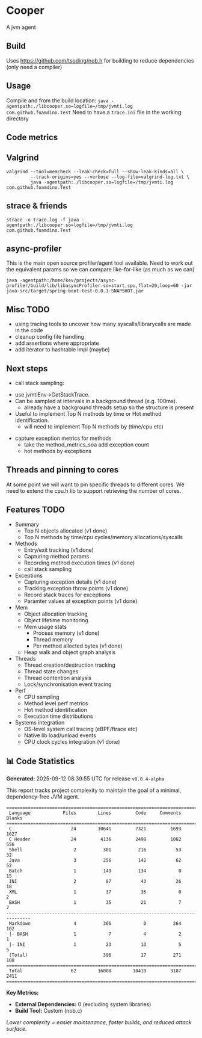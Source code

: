 # Cooper

A jvm agent

## Build

Uses https://github.com/tsoding/nob.h for building to reduce dependencies (only need a compiler)

## Usage

Compile and from the build location:
`java -agentpath:./libcooper.so=logfile=/tmp/jvmti.log com.github.foamdino.Test`
Need to have a `trace.ini` file in the working directory

## Code metrics


## Valgrind

```
valgrind --tool=memcheck --leak-check=full --show-leak-kinds=all \
         --track-origins=yes --verbose --log-file=valgrind-log.txt \
         java -agentpath:./libcooper.so=logfile=/tmp/jvmti.log com.github.foamdino.Test
```

## strace & friends
```
strace -o trace.log -f java -agentpath:./libcooper.so=logfile=/tmp/jvmti.log com.github.foamdino.Test
```

## async-profiler
This is the main open source profiler/agent tool available. Need to work out the equivalent params so we can compare like-for-like (as much as we can)
```
java -agentpath:/home/kev/projects/async-profiler/build/lib/libasyncProfiler.so=start,cpu,flat=20,loop=60 -jar java-src/target/spring-boot-test-0.0.1-SNAPSHOT.jar
```
## Misc TODO

* using tracing tools to uncover how many syscalls/librarycalls are made in the code
* cleanup config file handling
* add assertions where appropriate
* add iterator to hashtable impl (maybe)

## Next steps

* call stack sampling:
- use jvmtiEnv->GetStackTrace.
- Can be sampled at intervals in a background thread (e.g. 100ms).
  - already have a background threads setup so the structure is present
- Useful to implement Top N methods by time or Hot method identification.
  - will need to implement Top N methods by (time/cpu etc)

* capture exception metrics for methods 
  - take the method_metrics_soa add exception count
  - hot methods by exceptions

## Threads and pinning to cores
At some point we will want to pin specific threads to different cores. 
We need to extend the cpu.h lib to support retrieving the number of cores.

## Features TODO

* Summary
  * Top N objects allocated (v1 done)
  * Top N methods by time/cpu cycles/memory allocations/syscalls
* Methods
  * Entry/exit tracking (v1 done)
  * Capturing method params
  * Recording method execution times (v1 done)
  * call stack sampling
* Exceptions
  * Capturing exception details (v1 done)
  * Tracking exception throw points (v1 done)
  * Record stack traces for exceptions
  * Paramter values at exception points (v1 done)
* Mem
  * Object allocation tracking
  * Object lifetime monitoring
  * Mem usage stats
    * Process memory (v1 done)
    * Thread memory
    * Per method allocted bytes (v1 done)
  * Heap walk and object graph analysis
* Threads
  * Thread creation/destruction tracking
  * Thread state changes
  * Thread contention analysis
  * Lock/synchronisation event tracing
* Perf
  * CPU sampling
  * Method level perf metrics
  * Hot method identification
  * Execution time distributions
* Systems integration
  * OS-level system call tracing (eBPF/ftrace etc)
  * Native lib load/unload events
  * CPU clock cycles integration (v1 done)


<!-- TOKEI-START -->
## 📊 Code Statistics

**Generated:** 2025-09-12 08:39:55 UTC for release `v0.0.4-alpha`

This report tracks project complexity to maintain the goal of a minimal, dependency-free JVM agent.

```
===============================================================================
 Language            Files        Lines         Code     Comments       Blanks
===============================================================================
 C                      24        10641         7321         1693         1627
 C Header               24         4136         2498         1082          556
 Shell                   2          301          216           53           32
 Java                    3          256          142           62           52
 Batch                   1          149          134            0           15
 INI                     2           87           43           26           18
 XML                     1           37           35            0            2
 BASH                    1           35           21            7            7
-------------------------------------------------------------------------------
 Markdown                4          366            0          264          102
 |- BASH                 1            7            4            2            1
 |- INI                  1           23           13            5            5
 (Total)                            396           17          271          108
===============================================================================
 Total                  62        16008        10410         3187         2411
===============================================================================
```

**Key Metrics:**
- **External Dependencies:** 0 (excluding system libraries)
- **Build Tool:** Custom (nob.c)

*Lower complexity = easier maintenance, faster builds, and reduced attack surface.*
<!-- TOKEI-END -->
